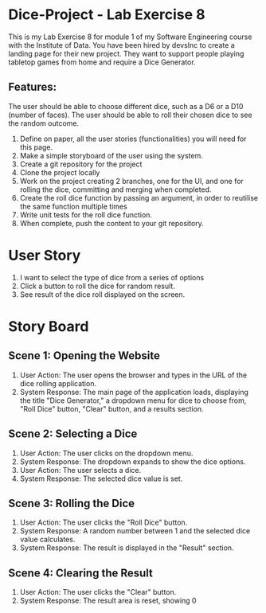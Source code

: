 # Dice-Project - Lab Exercise 8
This is my Lab Exercise 8 for module 1 of my Software Engineering course with the Institute of Data.
You have been hired by devsInc to create a landing page for their new project. They want to support people playing tabletop games from home and require a Dice Generator.
## Features:
The user should be able to choose different dice, such as a D6 or a D10 (number of faces). The user should be able to roll their chosen dice to see the random outcome.
1. Define on paper, all the user stories (functionalities) you will need for this page.
2. Make a simple storyboard of the user using the system.
3. Create a git repository for the project
4. Clone the project locally
5. Work on the project creating 2 branches, one for the UI, and one for rolling the dice, committing and merging when completed.
6. Create the roll dice function by passing an argument, in order to reutilise the same function multiple times
7. Write unit tests for the roll dice function.
8. When complete, push the content to your git repository.
# User Story
1. I want to select the type of dice from a series of options
2. Click a button to roll the dice for random result.
3. See result of the dice roll displayed on the screen.
# Story Board
## Scene 1: Opening the Website
1. User Action: The user opens the browser and types in the URL of the dice rolling application.
2. System Response: The main page of the application loads, displaying the title "Dice Generator," a dropdown menu for dice to choose from, "Roll Dice" button, "Clear" button, and a results section.
## Scene 2: Selecting a Dice
1. User Action: The user clicks on the dropdown menu.
2. System Response: The dropdown expands to show the dice options.
3. User Action: The user selects a dice.
4. System Response: The selected dice value is set.
## Scene 3: Rolling the Dice
1. User Action: The user clicks the "Roll Dice" button.
2. System Response: A random number between 1 and the selected dice value calculates.
3. System Response: The result is displayed in the "Result" section.
## Scene 4: Clearing the Result
1. User Action: The user clicks the "Clear" button.
2. System Response: The result area is reset, showing 0
